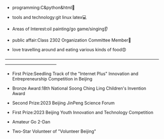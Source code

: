 - programming:C&python&html📃

- tools and technology:git linux latex💻

- Areas of Interest:oil painting/go game/singing👂

- public affair:Class 2302 Organization Committee Member🎈

- love travelling around and eating various kinds of food😍

————————————————————————————————————————————————

- First Prize:Seedling Track of the "Internet Plus" Innovation and Entrepreneurship Competition in Beijing

- Bronze Award:18th National Soong Ching Ling Children's Invention Award

- Second Prize:2023 Beijing JinPeng Science Forum

- First Prize:2023 Beijing Youth Innovation and Technology Competition

- Amateur Go 2-Dan

- Two-Star Volunteer of "Volunteer Beijing"